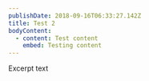 ```yaml
---
publishDate: 2018-09-16T06:33:27.142Z
title: Test 2
bodyContent:
  - content: Test content
    embed: Testing content
---
```

Excerpt text
